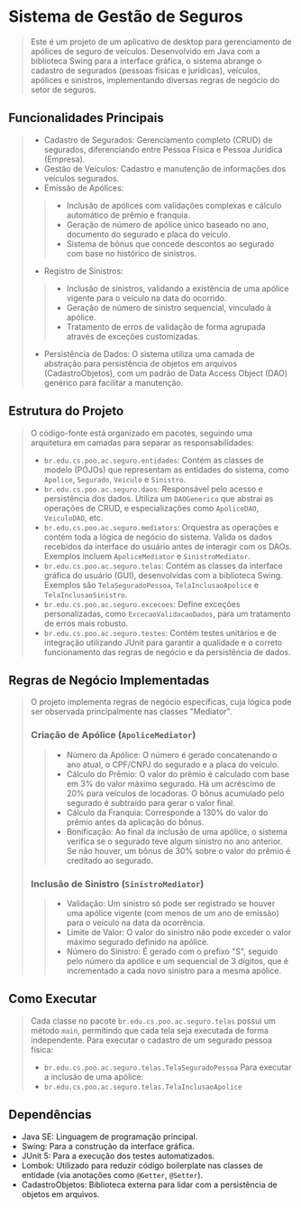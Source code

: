 # Sistema de Gestão de Seguros
> Este é um projeto de um aplicativo de desktop para gerenciamento de apólices de seguro de veículos. 
Desenvolvido em Java com a biblioteca Swing para a interface gráfica, o sistema abrange o cadastro de segurados 
(pessoas físicas e jurídicas), veículos, apólices e sinistros, implementando diversas regras de negócio do setor de seguros.

## Funcionalidades Principais
> - Cadastro de Segurados: Gerenciamento completo (CRUD) de segurados, diferenciando entre Pessoa Física e Pessoa Jurídica (Empresa).
> - Gestão de Veículos: Cadastro e manutenção de informações dos veículos segurados.
> - Emissão de Apólices:
> > - Inclusão de apólices com validações complexas e cálculo automático de prêmio e franquia.
> > - Geração de número de apólice único baseado no ano, documento do segurado e placa do veículo.
> > - Sistema de bônus que concede descontos ao segurado com base no histórico de sinistros.
> - Registro de Sinistros:
> > - Inclusão de sinistros, validando a existência de uma apólice vigente para o veículo na data do ocorrido.
> > - Geração de número de sinistro sequencial, vinculado à apólice.
> > - Tratamento de erros de validação de forma agrupada através de exceções customizadas.
> - Persistência de Dados: O sistema utiliza uma camada de abstração para persistência de objetos em arquivos (CadastroObjetos), com um padrão de Data Access Object (DAO) genérico para facilitar a manutenção.

## Estrutura do Projeto
> O código-fonte está organizado em pacotes, seguindo uma arquitetura em camadas para separar as responsabilidades:
> - ```br.edu.cs.poo.ac.seguro.entidades```: Contém as classes de modelo (POJOs) que representam as entidades do sistema, como ```Apolice```, ```Segurado```, ```Veiculo``` e ```Sinistro```.
> - ```br.edu.cs.poo.ac.seguro.daos```: Responsável pelo acesso e persistência dos dados. Utiliza um ```DAOGenerico``` que abstrai as operações de CRUD, e especializações como ```ApoliceDAO```, ```VeiculoDAO```, etc.
> - ```br.edu.cs.poo.ac.seguro.mediators```: Orquestra as operações e contém toda a lógica de negócio do sistema. Valida os dados recebidos da interface do usuário antes de interagir com os DAOs. Exemplos incluem ```ApoliceMediator``` e ```SinistroMediator```.
> - ```br.edu.cs.poo.ac.seguro.telas```: Contém as classes da interface gráfica do usuário (GUI), desenvolvidas com a biblioteca Swing. Exemplos são ```TelaSeguradoPessoa```, ```TelaInclusaoApolice``` e ```TelaInclusaoSinistro```.
> - ```br.edu.cs.poo.ac.seguro.excecoes```: Define exceções personalizadas, como ```ExcecaoValidacaoDados```, para um tratamento de erros mais robusto.
> - ```br.edu.cs.poo.ac.seguro.testes```: Contém testes unitários e de integração utilizando JUnit para garantir a qualidade e o correto funcionamento das regras de negócio e da persistência de dados.

## Regras de Negócio Implementadas
> O projeto implementa regras de negócio específicas, cuja lógica pode ser observada principalmente nas classes "Mediator".
> ### Criação de Apólice (```ApoliceMediator```)
> > - Número da Apólice: O número é gerado concatenando o ano atual, o CPF/CNPJ do segurado e a placa do veículo.
> > - Cálculo do Prêmio: O valor do prêmio é calculado com base em 3% do valor máximo segurado. Há um acréscimo de 20% para veículos de locadoras. O bônus acumulado pelo segurado é subtraído para gerar o valor final.
> > - Cálculo da Franquia: Corresponde a 130% do valor do prêmio antes da aplicação do bônus.
> > - Bonificação: Ao final da inclusão de uma apólice, o sistema verifica se o segurado teve algum sinistro no ano anterior. Se não houver, um bônus de 30% sobre o valor do prêmio é creditado ao segurado.
> ### Inclusão de Sinistro (```SinistroMediator```)
> > - Validação: Um sinistro só pode ser registrado se houver uma apólice vigente (com menos de um ano de emissão) para o veículo na data da ocorrência.
> > - Limite de Valor: O valor do sinistro não pode exceder o valor máximo segurado definido na apólice.
> > - Número do Sinistro: É gerado com o prefixo "S", seguido pelo número da apólice e um sequencial de 3 dígitos, que é incrementado a cada novo sinistro para a mesma apólice.

## Como Executar
> Cada classe no pacote ```br.edu.cs.poo.ac.seguro.telas``` possui um método ```main```, permitindo que cada tela seja executada de forma independente.
> Para executar o cadastro de um segurado pessoa física:
> - `br.edu.cs.poo.ac.seguro.telas.TelaSeguradoPessoa`
> Para executar a inclusão de uma apólice:
> - `br.edu.cs.poo.ac.seguro.telas.TelaInclusaoApolice`

## Dependências
- Java SE: Linguagem de programação principal.
- Swing: Para a construção da interface gráfica.
- JUnit 5: Para a execução dos testes automatizados.
- Lombok: Utilizado para reduzir código boilerplate nas classes de entidade (via anotações como `@Getter`, `@Setter`).
- CadastroObjetos: Biblioteca externa para lidar com a persistência de objetos em arquivos.
